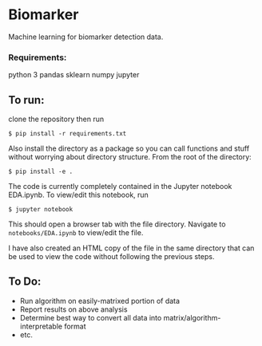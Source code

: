 # Biomarker

Machine learning for biomarker detection data.

### Requirements:

python 3
pandas
sklearn
numpy
jupyter

## To run:

clone the repository then run

```
$ pip install -r requirements.txt
```

Also install the directory as a package so you can call functions and stuff
without worrying about directory structure. From the root of the directory:

```
$ pip install -e .
```

The code is currently completely contained in the Jupyter notebook EDA.ipynb. To view/edit this notebook, run

```
$ jupyter notebook
```

This should open a browser tab with the file directory. Navigate to `notebooks/EDA.ipynb` to view/edit the file.

I have also created an HTML copy of the file in the same directory that can be used to view the code without
following the previous steps.

## To Do:

* Run algorithm on easily-matrixed portion of data
* Report results on above analysis
* Determine best way to convert all data into matrix/algorithm-interpretable format
* etc.
